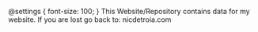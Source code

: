 @settings { 
  font-size: 100;
}
This Website/Repository contains data for my website. If you are lost go back to: nicdetroia.com
